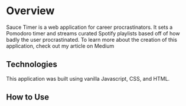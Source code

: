 # Overview

Sauce Timer is a web application for career procrastinators. It sets a Pomodoro timer and streams curated Spotify playlists based off of how badly the user procrastinated.
To learn more about the creation of this application, check out my article on Medium

## Technologies

This application was built using vanilla Javascript, CSS, and HTML.

## How to Use

